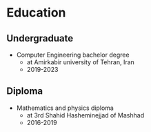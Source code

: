 ---
---

# Education

## Undergraduate

- Computer Engineering bachelor degree
  - at Amirkabir university of Tehran, Iran
  - 2019-2023

## Diploma

- Mathematics and physics diploma
  - at 3rd Shahid Hasheminejjad of Mashhad
  - 2016-2019

